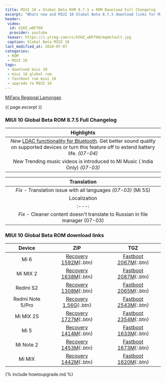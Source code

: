 ```yaml
---
title: MIUI 10 ★ Global Beta ROM 8.7.5 ★ ROM Download Full Changelog
excerpt: "Whats new and MIUI 10 Global Beta 8.7.5 download links for Mi 6, Mi MIX 2, Redmi S2, Redmi Note 5/Pro, Mi MIX 2S, Mi 5, Mi Note 2, Mi MIX"
header:
 video:
  id: k5HZ_wDFf60
  provider: youtube
 teaser: https://i.ytimg.com/vi/k5HZ_wDFf60/mqdefault.jpg
 caption: Global Beta MIUI 10
last_modified_at: 2018-07-07
categories:
 - ROM
 - MIUI 10
tags:
 - download miui 10
 - miui 10 global rom
 - fastboot rom miui 10
 - upgrade to MIUI 10
---
```

[MiFans Regional Lamongan](https://mi.knoacc.org)

{{ page.excerpt }}

### MIUI 10 Global Beta ROM 8.7.5 Full Changelog

| Highlights |
|:---:|
| *New* [LDAC functionality for Bluetooth](https://www.sony.net/Products/LDAC/). Get better sound quality on supported devices or turn this feature off to extend battery life. _(07-04)_ |
| *New* Trending music videos is introduced to Mi Music ( India Only) _(07-03)_ |

| Translation |
|:---:|
| *Fix* - Translation issue with all languages _(07-03)_ (Mi 5S) |
| Localization |
|:---:|
| *Fix* - Cleaner content doesn't translate to Russian in file manager (07-03) |

### MIUI 10 Global Beta ROM download links

| Device | ZIP | TGZ |
|:---:|:---:|:---:|
| Mi 6 | [Recovery 1592M](http://bigota.d.miui.com/8.7.5/miui_MI6Global_8.7.5_56c881e336_8.0.zip){:.btn} | [Fastboot 2067M](http://bigota.d.miui.com/8.7.5/sagit_global_images_8.7.5_20180705.0000.00_8.0_global_901d4a1f3d.tgz){:.btn} |
| Mi MIX 2 | [Recovery 1638M](http://bigota.d.miui.com/8.7.5/miui_MIMIX2Global_8.7.5_6a5994409a_8.0.zip){:.btn} | [Fastboot 2087M](http://bigota.d.miui.com/8.7.5/chiron_global_images_8.7.5_20180705.0000.00_8.0_global_846a47b3c1.tgz){:.btn} |
| Redmi S2 | [Recovery 1308M](http://bigota.d.miui.com/8.7.5/miui_HMS2Global_8.7.5_01922f2426_8.1.zip){:.btn} | [Fastboot 2065M](http://bigota.d.miui.com/8.7.5/ysl_global_images_8.7.5_20180705.0000.00_8.1_global_2c3354b9fb.tgz){:.btn} |
| Redmi Note 5/Pro | [Recovery 1.56G](http://bigota.d.miui.com/8.7.5/miui_HMNote5HMNote5ProGlobal_8.7.5_066aab3bca_8.1.zip){:.btn} | [Fastboot 2543M](http://bigota.d.miui.com/8.7.5/whyred_global_images_8.7.5_20180705.0000.00_8.1_global_0fa0bc59e3.tgz){:.btn}
| Mi MIX 2S | [Recovery 1727M](http://bigota.d.miui.com/8.7.5/miui_MIMIX2SGlobal_8.7.5_218f13c904_8.0.zip){:.btn} | [Fastboot 2354M](http://bigota.d.miui.com/8.7.5/polaris_global_images_8.7.5_20180705.0000.00_8.0_global_020310f241.tgz){:.btn} |
| Mi 5 | [Recovery 1414M](http://bigota.d.miui.com/8.7.5/miui_MI5Global_8.7.5_c06de5510d_8.0.zip){:.btn} | [Fastboot 1633M](http://bigota.d.miui.com/8.7.5/gemini_global_images_8.7.5_20180705.0000.00_8.0_global_b05cf15019.tgz){:.btn} |
| Mi Note 2 | [Recovery 1453M](http://bigota.d.miui.com/8.7.5/miui_MINote2Global_8.7.5_fa2bf3ec26_8.0.zip){:.btn} | [Fastboot 1673M](http://bigota.d.miui.com/8.7.5/scorpio_global_images_8.7.5_20180705.0000.00_8.0_global_ed280cd9ba.tgz){:.btn} |
| Mi MIX | [Recovery 1442M](http://bigota.d.miui.com/8.7.5/miui_MIMIXGlobal_8.7.5_a77275a171_8.0.zip){:.btn} | [Fastboot 1620M](http://bigota.d.miui.com/8.7.5/lithium_global_images_8.7.5_20180705.0000.00_8.0_global_36082d8fd6.tgz){:.btn} |

{% include howtoupgrade.md %}
